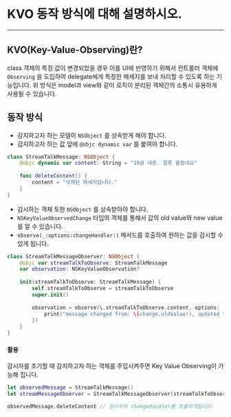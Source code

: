 # KVO 동작 방식에 대해 설명하시오.

---



## KVO(Key-Value-Observing)란?

class 객체의 특정 값이 변경되었을 경우 이를 UI에 반영하기 위해서 컨트롤러 객체에 `Observing` 을 도입하여 delegate에게 특정한 메세지를 보내 처리할 수 있도록 하는 기능입니다. 위 방식은 model과 view와 같이 로직이 분리된 객체간의 소통시 유용하게 사용될 수 있습니다.



## 동작 방식

- 감지하고자 하는 모델이 `NSObject` 를 상속받게 해야 합니다.
- 감지하고자 하는 값 앞에 `@objc dynamic var` 를 붙여야 합니다.

``` swift
class StreamTalkMessage: NSObject {
    @objc dynamic var content: String = "19금 내용. 잘못 올렸네요"
    
    func deleteContent() {
        content = "삭제된 메세지입니다."
    }
}
```



- 감시하는 객체 토한 `NSObject` 를 상속받아야 합니다.
- `NSKeyValueObservedChange` 타입의 객체를 통해서 값의 old value와 new value를 알 수 있습니다.
- `observe(_:options:changeHandler:)` 메서드를 호출하여 원하는 값을 감시할 수 있게 됩니다.

``` swift
class StreamTalkMessageObserver: NSObject {
    @objc var streamTalkToObserve: StreamTalkMessage
    var observation: NSKeyValueObservation?
    
    init(streamTalkToObserve: StreamTalkMessage) {
        self.streamTalkToObserve = streamTalkToObserve
        super.init()
        
        observation = observe(\.streamTalkToObserve.content, options: [.old, .new], changeHandler: { object, change in
            print("message changed from: \(change.oldValue!), updated to: \(change.newValue!)")
        })
    }
}
```



#### 활용

감시자를 초기할 때 감지하고자 하는 객체를 주입시켜주면 Key Value Observing이 가능해 집니다.

```swift
let observedMessage = StreamTalkMessage()
let streamMessageObserver = StreamTalkMessageObserver(streamTalkToObserve: observedMessage)
```

```swift
observedMessage.deleteContent // 감시자의 changeHandler를 호출하게됩니다.
```

